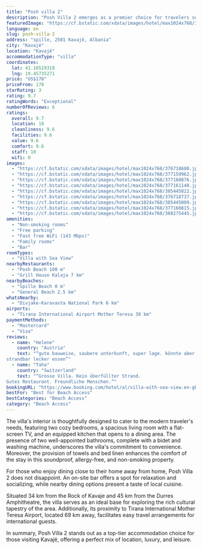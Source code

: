 ```yaml
---
title: "Posh villa 2"
description: "Posh Villa 2 emerges as a premier choice for travelers seeking a blend of comfort and convenience in Kavajë."
featuredImage: "https://cf.bstatic.com/xdata/images/hotel/max1024x768/376718680.jpg?k=514c480da57d7b07f031993e27ddef197a5d1aae7c87a087a5317803e46b57e2&o=&hp=1"
language: en
slug: posh-villa-2
address: "spille, 2501 Kavajë, Albania"
city: "Kavajë"
location: "Kavajë"
accommodationType: "villa"
coordinates:
  lat: 41.10519318
  lng: 19.45735271
price: "US$178"
priceFrom: 178
starRating: 3
rating: 9.7
ratingWords: "Exceptional"
numberOfReviews: 6
ratings:
  overall: 9.7
  location: 10
  cleanliness: 9.6
  facilities: 9.6
  value: 9.6
  comfort: 9.6
  staff: 10
  wifi: 0
images:
  - "https://cf.bstatic.com/xdata/images/hotel/max1024x768/376718680.jpg?k=514c480da57d7b07f031993e27ddef197a5d1aae7c87a087a5317803e46b57e2&o=&hp=1"
  - "https://cf.bstatic.com/xdata/images/hotel/max1024x768/377159962.jpg?k=f20ceb0f6d74bed18a3a86ab200005eb189a001cb64a1920e349e71fe7f4b9dc&o=&hp=1"
  - "https://cf.bstatic.com/xdata/images/hotel/max1024x768/377160876.jpg?k=99a3662e7505b2bdd8176b8652ce6395ae0ee85de9a7b43573da9fea48ca8b01&o=&hp=1"
  - "https://cf.bstatic.com/xdata/images/hotel/max1024x768/377161148.jpg?k=03a29c8da436b1d2d5fad3a6e9a99a31cf628934225c837b4609066d6417a122&o=&hp=1"
  - "https://cf.bstatic.com/xdata/images/hotel/max1024x768/385445822.jpg?k=69cd5d40cf49846e7178a335a07e055e7b088032e7e32545da9b338b3df53cf8&o=&hp=1"
  - "https://cf.bstatic.com/xdata/images/hotel/max1024x768/376718737.jpg?k=8b99555204cafa754c5b9c46518ebccda3299a52eec0af1e41e10622b5ed2765&o=&hp=1"
  - "https://cf.bstatic.com/xdata/images/hotel/max1024x768/385445009.jpg?k=061f1d83f051f93da1fe5d0df372b7103426051635d63364d476008d272247f1&o=&hp=1"
  - "https://cf.bstatic.com/xdata/images/hotel/max1024x768/377160815.jpg?k=af6a8dff68a10eaf933d6cab60a2d78d5f863b28a5122da8b3936c76b020b6e0&o=&hp=1"
  - "https://cf.bstatic.com/xdata/images/hotel/max1024x768/388275445.jpg?k=7b9961915e42594e370042aa22f999d7929a3eb6aee021066555d96fb070a71f&o=&hp=1"
amenities:
  - "Non-smoking rooms"
  - "Free parking"
  - "Fast free WiFi (143 Mbps)"
  - "Family rooms"
  - "Bar"
roomTypes:
  - "Villa with Sea View"
nearbyRestaurants:
  - "Posh Beach 100 m"
  - "Grill House Kalaja 7 km"
nearbyBeaches:
  - "Spille Beach 0 m"
  - "General Beach 2.5 km"
whatsNearby:
  - "Divjake-Karavasta National Park 6 km"
airports:
  - "Tirana International Airport Mother Teresa 39 km"
paymentMethods:
  - "Mastercard"
  - "Visa"
reviews:
  - name: "Helene"
    country: "Austria"
    text: "“gute bauweise, saubere unterkunft, super lage. könnte aber sein, das diese bald verbaut wird. angenehm ruhige lage
strandbar lecker essen”"
  - name: "Taha"
    country: "Switzerland"
    text: "“Grosse Villa. Kein überfüllter Strand.
Gutes Restaurant. Freundliche Menschen.”"
bookingURL: "https://www.booking.com/hotel/al/villa-with-sea-view.en-gb.html?aid=8035640"
bestFor: "Best for Beach Access"
bestCategories: "Beach Access"
category: "Beach Access"
---
```


The villa's interior is thoughtfully designed to cater to the modern traveler's needs, featuring two cozy bedrooms, a spacious living room with a flat-screen TV, and an equipped kitchen that opens to a dining area. The presence of two well-appointed bathrooms, complete with a bidet and washing machine, underscores the villa's commitment to convenience. Moreover, the provision of towels and bed linen enhances the comfort of the stay in this soundproof, allergy-free, and non-smoking property.

For those who enjoy dining close to their home away from home, Posh Villa 2 does not disappoint. An on-site bar offers a spot for relaxation and socializing, while nearby dining options present a taste of local cuisine.

Situated 34 km from the Rock of Kavaje and 45 km from the Durres Amphitheatre, the villa serves as an ideal base for exploring the rich cultural tapestry of the area. Additionally, its proximity to Tirana International Mother Teresa Airport, located 69 km away, facilitates easy travel arrangements for international guests.

In summary, Posh Villa 2 stands out as a top-tier accommodation choice for those visiting Kavajë, offering a perfect mix of location, luxury, and leisure.